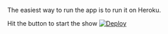 The easiest way to run the app is to run it on Heroku.

Hit the button to start the show [![Deploy](https://www.herokucdn.com/deploy/button.svg)](https://heroku.com/deploy?template=https://github.com/MagnetonBora/pybinseg)
